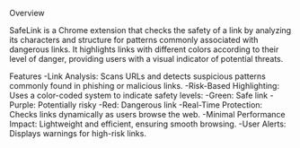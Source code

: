 Overview

SafeLink is a Chrome extension that checks the safety of a link by analyzing its characters and structure for patterns commonly associated with dangerous links. 
It highlights links with different colors according to their level of danger, providing users with a visual indicator of potential threats.

Features
-Link Analysis: Scans URLs and detects suspicious patterns commonly found in phishing or malicious links.
-Risk-Based Highlighting: Uses a color-coded system to indicate safety levels:
  -Green: Safe link
  -Purple: Potentially risky
  -Red: Dangerous link
-Real-Time Protection: Checks links dynamically as users browse the web.
-Minimal Performance Impact: Lightweight and efficient, ensuring smooth browsing.
-User Alerts: Displays warnings for high-risk links.
